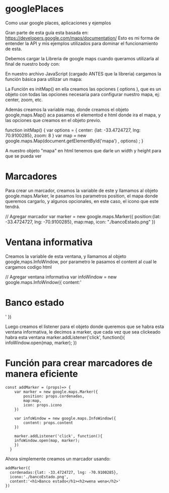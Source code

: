 # googlePlaces


Como usar google places, aplicaciones y ejemplos

Gran parte de esta guía esta basada en: https://developers.google.com/maps/documentation/
Esto es mi forma de entender la API y mis ejemplos utilizados para dominar el funcionamiento de esta.

Debemos cargar la Libreria de google maps cuando queramos utilizarla al final de nuestro body con:
<script src="https://maps.googleapis.com/maps/api/js?key=AIzaSyBTU_API_KEYoMaVXrm7hwz15R4bJWZebaf6iSV07Wi0&callback=initMap"
    async defer></script>
  
En nuestro archivo JavaScript (cargado ANTES que la libreria) cargamos la función básica para utilizar un mapa:

La Función es initMap() en ella creamos las opciones ( options ), que es un objeto con todas las opciones necesaria para configurar nuestro mapa, ej: center, zoom, etc.

Además creamos la variable map, donde creamos el objeto google,maps.Map() aca pasamos el elementod e html donde ira el mapa, y las opciones que creamos en el objeto previo.

function initMap() {
  var options = {
    center: {lat: -33.4724727, lng: 70.9100285},
    zoom: 8
  }
  var map = new google.maps.Map(document.getElementById('mapa') , options) ;
}

A nuestro objeto "mapa" en html tenemos que darle un width y height para que se pueda ver

# Marcadores 
Para crear un marcador, creamos la variable de este y llamamos al objeto google.maps.Marker, le pasamos los parametros position, el mapa donde queremos cargarlo, y algunos opcionales, en este caso, el icono que este tendrá.

 // Agregar marcador
  var marker = new google.maps.Marker({
      position:{lat: -33.4724727, lng: -70.9100285},
      map:map,
      icon: "./bancoEstado.png"
  })
  
  
# Ventana informativa
 Creamos la variable de esta ventana, y llamamos al objeto google,maps.InfoWindow, por parametro le pasamos el content al cual le cargamos codigo html
 
 // Agregar ventana informativa 
  var infoWindow = new google.maps.InfoWindow({
      content:'<h1>Banco estado</h1>'
  })
  
Luego creamos el listener para el objeto donde queremos que se habra esta ventana informativa, le decimos a marker, que cada vez que sea clickeado habra esta ventana
  marker.addListener('click', function(){
    infoWindow.open(map, marker);
  })  
  
  # Función para crear marcadores de manera eficiente
    const addMarker = (props)=> {
        var marker = new google.maps.Marker({
            position: props.cordenadas,
            map:map,
            icon: props.icono
        })

        var infoWindow = new google.maps.InfoWindow({
            content: props.content
        })

        marker.addListener('click', function(){
        infoWindow.open(map, marker);
        })
      }
      
Ahora simplemente creamos un marcador usando:

    addMarker({
      cordenadas:{lat: -33.4724727, lng: -70.9100285},
      icono:'./bancoEstado.png',
      content:'<h1>Banco estado</h1><h2>wena wena</h2>'
    })

